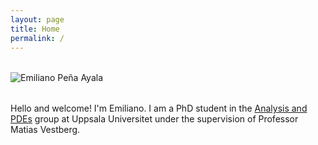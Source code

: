 ```yaml
---
layout: page
title: Home
permalink: /
---
```


<div class="content-wrapper">
  <div class="avatar-container" style="text-align: left; margin: 2rem 0;">
    <img src="/assets/profile.jpeg" 
       alt="Emiliano Peña Ayala" 
       class="avatar">
  </div>
  <div class="intro-text">
    <p>Hello and welcome! I'm Emiliano. I am a PhD student in the <a href="https://www.uu.se/en/contact-and-organisation/organisation?query=TM3%3A8" class="text-link">Analysis and PDEs</a> group at Uppsala Universitet under the supervision of Professor Matias Vestberg.</p>
</div>

